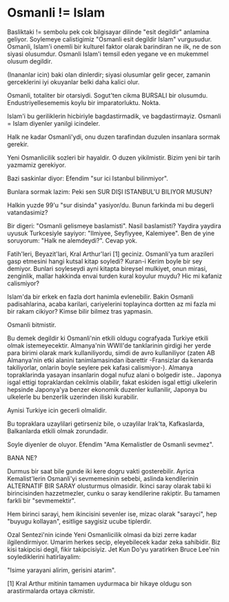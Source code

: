 # Osmanli != Islam

Basliktaki != sembolu pek cok bilgisayar dilinde "esit degildir"
anlamina geliyor. Soylemeye calistigimiz "Osmanli esit degildir Islam"
vurgusudur. Osmanli, Islam'i onemli bir kulturel faktor olarak
barindiran ne ilk, ne de son siyasi olusumdur. Osmanli Islam'i temsil
eden yegane ve en mukemmel olusum degildir.

(Inananlar icin) baki olan dinlerdir; siyasi olusumlar gelir gecer,
zamanin gerceklerini iyi okuyanlar belki daha kalici olur.

Osmanli, totaliter bir otarsiydi. Sogut'ten cikma BURSALI bir
olusumdu. Endustriyellesememis koylu bir imparatorluktu. Nokta.

Islam'i bu geriliklerin hicbiriyle bagdastirmadik, ve
bagdastirmayiz. Osmanli = Islam diyenler yanilgi icindeler.

Halk ne kadar Osmanli'ydi, onu duzen tarafindan duzulen insanlara
sormak gerekir.

Yeni Osmanlicilik sozleri bir hayaldir. O duzen yikilmistir. Bizim
yeni bir tarih yazmamiz gerekiyor.

Bazi saskinlar diyor: Efendim "sur ici Istanbul bilinmiyor".

Bunlara sormak lazim: Peki sen SUR DIŞI ISTANBUL'U BILIYOR MUSUN?

Halkin yuzde 99'u "sur disinda" yasiyor/du. Bunun farkinda mi bu
degerli vatandasimiz?

Bir digeri: "Osmanli gelismeye baslamisti". Nasil baslamisti? Yaydira
yaydira uyusuk Turkcesiyle sayiyor: "Ilmiyee, Seyfiyyee,
Kalemiyee". Ben de yine soruyorum: "Halk ne alemdeydi?". Cevap yok.

Fatih'leri, Beyazit'lari, Kral Arthur'lari [1] geciniz. Osmanli'ya tum
arazileri gasp etmesini hangi kutsal kitap soyledi? Kuran-i Kerim
boyle bir sey demiyor. Bunlari soyleseydi ayni kitapta bireysel
mulkiyet, onun mirasi, zenginlik, mallar hakkinda envai turden kural
koyulur muydu? Hic mi kafaniz calismiyor?

Islam'da bir erkek en fazla dort hanimla evlenebilir. Bakin Osmanli
padisahlarina, acaba karilari, cariyelerini toplayinca dortten az mi
fazla mi bir rakam cikiyor? Kimse bilir bilmez tras yapmasin.

Osmanli bitmistir.

Bu demek degildir ki Osmanli'nin etkili oldugu cografyada Turkiye
etkili olmak istemeyecektir. Almanya'nin WWII'de tanklarinin girdigi
her yerde para birimi olarak mark kullaniliyordu, simdi de avro
kullaniliyor (zaten AB Almanya'nin etki alanini tanimlamasindan
ibarettir -Fransizlar da kenarda takiliyorlar, onlarin boyle seylere
pek kafasi calismiyor-). Almanya topraklarinda yasayan insanlarin
dogal nufuz alani o bolgedir iste.. Japonya isgal ettigi topraklardan
cekilmis olabilir, fakat eskiden isgal ettigi ulkelerin hepsinde
Japonya'ya benzer ekonomik duzenler kullanilir, Japonya bu ulkelerle
bu benzerlik uzerinden iliski kurabilir.

Aynisi Turkiye icin gecerli olmalidir.

Bu topraklara uzaylilari getirseniz bile, o uzaylilar Irak'ta,
Kafkaslarda, Balkanlarda etkili olmak zorundadir.

Soyle diyenler de oluyor. Efendim "Ama Kemalistler de Osmanli sevmez".

BANA NE?

Durmus bir saat bile gunde iki kere dogru vakti gosterebilir. Ayrica
Kemalist'lerin Osmanli'yi sevmemesinin sebebi, aslinda kendilerinin
ALTERNATIF BIR SARAY olusturmus olmasidir. Ikinci saray olarak tabii
ki birincisinden hazzetmezler, cunku o saray kendilerine rakiptir. Bu
tamamen farkli bir "sevmemektir".

Hem birinci sarayi, hem ikincisini sevenler ise, mizac olarak
"sarayci", hep "buyugu kollayan", esitlige saygisiz ucube tiplerdir.

Ozal Sentezi'nin icinde Yeni Osmanlicilik olmasi da bizi zerre kadar
ilgilendirmiyor. Umarim herkes secip, eleyebilecek kadar zeka
sahibidir. Biz kisi takipcisi degil, fikir takipcisiyiz. Jet Kun Do'yu
yaratirken Bruce Lee'nin soylediklerini hatirlayalim:

"Isime yarayani alirim, gerisini atarim".

[1] Kral Arthur mitinin tamamen uydurmaca bir hikaye oldugu son
arastirmalarda ortaya cikmistir.
